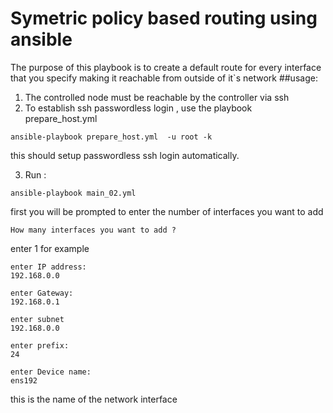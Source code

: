# Symetric policy based routing using ansible
The purpose of this playbook is to create a default route for every interface that you specify making it reachable from outside of it`s network
##usage:
1. The controlled node must be reachable by the controller via ssh 
2. To establish ssh passwordless login , use the playbook prepare_host.yml 
```
ansible-playbook prepare_host.yml  -u root -k
```
this should setup passwordless ssh login automatically.

3. Run :

  ```
  ansible-playbook main_02.yml
  ```
  first you will be prompted to enter the number of interfaces you want to add
 ```
 How many interfaces you want to add ?
 ```
 enter 1 for example 
 
```
enter IP address: 
192.168.0.0

```
```
enter Gateway:
192.168.0.1
```
```
enter subnet
192.168.0.0
```
```
enter prefix:
24
```
```
enter Device name:
ens192
``` 
this is the name of the network interface 
